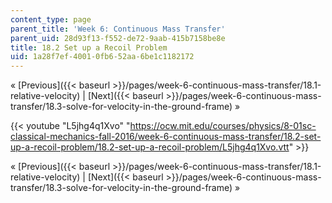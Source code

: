 ```yaml
---
content_type: page
parent_title: 'Week 6: Continuous Mass Transfer'
parent_uid: 28d93f13-f552-de72-9aab-415b7158be8e
title: 18.2 Set up a Recoil Problem
uid: 1a28f7ef-4001-0fb6-52aa-6be1c1182172
---
```


« [Previous]({{< baseurl >}}/pages/week-6-continuous-mass-transfer/18.1-relative-velocity) | [Next]({{< baseurl >}}/pages/week-6-continuous-mass-transfer/18.3-solve-for-velocity-in-the-ground-frame) »

{{< youtube "L5jhg4q1Xvo" "https://ocw.mit.edu/courses/physics/8-01sc-classical-mechanics-fall-2016/week-6-continuous-mass-transfer/18.2-set-up-a-recoil-problem/18.2-set-up-a-recoil-problem/L5jhg4q1Xvo.vtt" >}}

« [Previous]({{< baseurl >}}/pages/week-6-continuous-mass-transfer/18.1-relative-velocity) | [Next]({{< baseurl >}}/pages/week-6-continuous-mass-transfer/18.3-solve-for-velocity-in-the-ground-frame) »